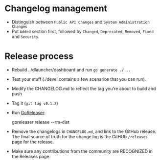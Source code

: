 # Changelog management

* Distinguish between `Public API Changes` and `System Administration Changes`
* Put `Added` section first, followed by `Changed`, `Deprecated`, `Removed`, `Fixed` and `Security`.

# Release process

* Rebuild ../dlauncher/dashboard and run `go generate ./...`

* Test your stuff (./devel contains a few scenarios that you can run).

* Modify the CHANGELOG.md to reflect the tag you're about to build and push

* Tag it (`git tag v0.1.2`)

* Run [GoReleaser](https://goreleaser.com/quick-start/):

    goreleaser release --rm-dist

* Remove the changelogs in `CHANGELOG.md`, and link to the GitHub
  release.  The final source of truth for the change log is the GitHUb
  `/releases` page for the release.

* Make sure any contributions from the community are RECOGNIZED in the
  Releases page.
